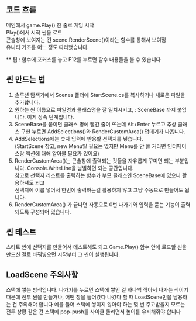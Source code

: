 ## 코드 흐름
메인에서 game.Play() 한 줄로 게임 시작<br/>
Play()에서 시작 씬을 로드<br/>
콘솔창에 보여지는 건 scene.RenderScene()이라는 함수를 통해서 보여짐<br/>
유니티 기조를 어느 정도 따라했습니다.<br/>

** 팁 : 함수에 포커스를 놓고 F12를 누르면 함수 내용물을 볼 수 있습니다

## 씬 만드는 법
1. 솔루션 탐색기에서 Scenes 폴더에 StartScene.cs를 복사하거나 새로운 파일을 추가합니다.
2. 원하는 씬 이름으로 파일명과 클래스명을 잘 일치시키고, : SceneBase 까지 붙입니다. 이게 상속 단계입니다.
3. SceneBase를 붙이면 클래스 명에 빨간 줄이 뜨는데 Alt+Enter 누르고 추상 클래스 구현 누르면
AddSelections()와 RenderCustomArea() 껍데기가 나옵니다.
4. AddSelections에는 숫자 입력에 반응할 선택지를 넣습니다. <br/>(StartScene 참고, new Menu일 필요는 없지만 Menu를 안 쓸 거라면 인터페이스랑 액션에 대해 알아볼 필요가 있어요)
5. RenderCustomArea()는 콘솔창에 출력되는 것들을 자유롭게 꾸미면 되는 부분입니다. Console.WriteLine을 남발하면 되는 공간입니다.<br/>
   참고로 선택지 리스트를 출력하는 함수가 부모 클래스인 SceneBase에 있으니 활용하셔도 되고<br/>
   선택지에 이름 넣어서 한번에 출력하는걸 활용하지 않고 그냥 수동으로 만들어도 됩니다.
6. RenderCustomArea() 가 끝나면 자동으로 0번 나가기와 입력을 묻는 기능이 출력되도록 구성되어 있습니다.

## 씬 테스트
스타트 씬에 선택지를 만들어서 테스트해도 되고
Game.Play() 함수 안에 로드할 씬을 만드신 걸로 바꿔넣으면 시작부터 그 씬이 실행됩니다. 

## LoadScene 주의사항
스택에 쌓는 방식입니다. 나가기를 누르면 스택에 쌓인 걸 하나씩 깎아서 나가는 식이기 때문에
전투 씬을 만들거나, 어떤 창을 들어갔다 나갔다 할 때 LoadScene만을 남용하는 건 주의해야 합니다
예를 들어 스택에 쌓이지 않아야 하는 몇 번 주고받을지 모르는 전투 상황 같은 건 스택에 pop-push를 사이클 돌리면서 높이를 유지해줘야 합니다

